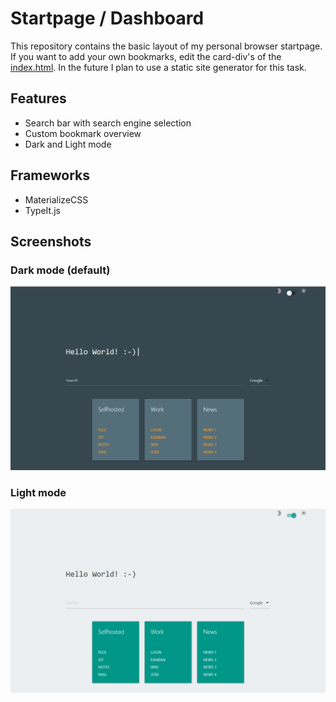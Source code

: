 # Startpage / Dashboard
This repository contains the basic layout of my personal browser startpage. If you want to add your own bookmarks, edit the card-div's of the [index.html](https://github.com/FritzJo/startpage/blob/master/src/index.html). In the future I plan to use a static site generator for this task.

## Features
* Search bar with search engine selection
* Custom bookmark overview
* Dark and Light mode

## Frameworks
* MaterializeCSS
* TypeIt.js

## Screenshots
### Dark mode (default)
![darkmode](doc/dark.png)

### Light mode
![darkmode](doc/light.png)
